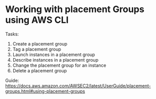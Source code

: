 # Working with placement Groups using AWS CLI

Tasks:
1. Create a placement group
2. Tag a placement group
3. Launch instances in a placement group
4. Describe instances in a placement group
5. Change the placement group for an instance
6. Delete a placement group


Guide:
https://docs.aws.amazon.com/AWSEC2/latest/UserGuide/placement-groups.html#using-placement-groups
